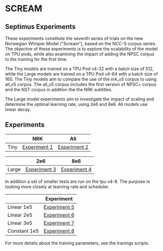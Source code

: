 # SCREAM 
## Septimus Experiments

These experiments constitute the seventh series of trials on the new Norwegian Whisper Model ("Scream"), based on the NCC-S corpus series. The objective of these experiments is to explore the scalability of the model on TPU pods, while also examining the impact of adding the NPSC corpus to the training for the first time.

The Tiny models are trained on a TPU Pod v4-32 with a batch size of 512, while the Large models are trained on a TPU Pod v4-64 with a batch size of 160. The Tiny models aim to compare the use of the nrk_v5 corpus to using all_v5 corpus. The all_v5 corpus includes the first version of NPSC+ corpus and the NST corpus in addition the the NRK subtitles.

The Large model experiments aim to investigate the impact of scaling and determine the optimal learning rate, using 2e6 and 8e6. All models use linear decay.


## Experiments
|        | NRK | All |
|--------|----------|--------|
| Tiny   | [Experiment 1](https://huggingface.co/NbAiLab/scream_tiny_sept_nrk)        | [Experiment 2](https://huggingface.co/NbAiLab/scream_tiny_sept_nrk)      |


|        | 2e6 | 8e6 |
|--------|----------|--------|
| Large  | [Experiment 3](https://huggingface.co/NbAiLab/scream_large_sept_2e6)        | [Experiment 4](https://huggingface.co/NbAiLab/scream_large_sept_8e6)      |


In addition a set of smaller tests are run on the tpu v4-8. The purpose is looking more closely at learning rate and scheduler.

|        | Experiment |
|--------|----------|
| Linear 1e5  | [Experiment 5](https://huggingface.co/NbAiLab/scream_tiny_sept_1e5_constant)        | 
| Linear 2e5  | [Experiment 6](https://huggingface.co/NbAiLab/scream_tiny_sept_2e5_linear)        | 
| Linear 3e5  | [Experiment 7](https://huggingface.co/NbAiLab/scream_tiny_sept_3e5_linear)        | 
| Constant 1e5  | [Experiment 8](https://huggingface.co/NbAiLab/scream_tiny_sept_1e5_constant)        | 



For more details about the training parameters, see the tranings scripts.